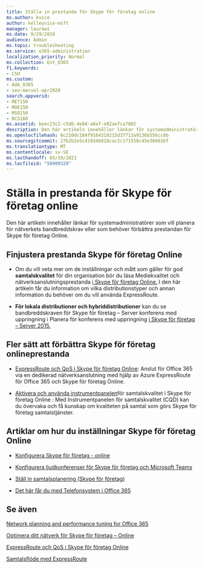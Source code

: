 ```yaml
---
title: Ställa in prestanda för Skype för företag online
ms.author: kvice
author: kelleyvice-msft
manager: laurawi
ms.date: 9/29/2016
audience: Admin
ms.topic: troubleshooting
ms.service: o365-administration
localization_priority: Normal
ms.collection: Ent_O365
f1.keywords:
- CSH
ms.custom:
- Adm_O365
- seo-marvel-apr2020
search.appverid:
- MET150
- MOE150
- MSO150
- BCS160
ms.assetid: beec23c2-c5d6-4e84-a8af-e82aefca7802
description: Den här artikeln innehåller länkar för systemadministratörer som planerar för nätverkets bandbreddskrav eller förbättrar prestandan för Skype för företag Online.
ms.openlocfilehash: 6c210dc184f9164318215d37713a9136b556cc0b
ms.sourcegitcommit: 27b2b2e5c41934b918cac2c171556c45e36661bf
ms.translationtype: MT
ms.contentlocale: sv-SE
ms.lasthandoff: 03/19/2021
ms.locfileid: "50909328"
---
```

# <a name="tune-skype-for-business-online-performance"></a>Ställa in prestanda för Skype för företag online

Den här artikeln innehåller länkar för systemadministratörer som vill planera för nätverkets bandbreddskrav eller som behöver förbättra prestandan för Skype för företag Online. 
  
## <a name="fine-tuning-skype-for-business-online-performance"></a>Finjustera prestanda Skype för företag Online

- Om du vill veta mer om de inställningar och mått som gäller för god **samtalskvalitet** för din organisation bör du läsa Mediekvalitet och nätverksanslutningsprestanda [i Skype för företag Online.](/skypeforbusiness/optimizing-your-network/media-quality-and-network-connectivity-performance) I den här artikeln får du information om vilka distributionstyper och annan information du behöver om du vill använda ExpressRoute.
    
- **För lokala distributioner och hybriddistributioner** kan du se bandbreddskraven för Skype för företag – Server konferens med uppringning i Planera för konferens med uppringning [i Skype för företag – Server 2015.](/skypeforbusiness/plan-your-deployment/conferencing/dial-in-conferencing)
    
## <a name="more-ways-to-improve-skype-for-business-online-performance"></a>Fler sätt att förbättra Skype för företag onlineprestanda

- [ExpressRoute och QoS i Skype för företag Online](/skypeforbusiness/optimizing-your-network/expressroute-and-qos-in-skype-for-business-online): Anslut för Office 365 via en dedikerad nätverksanslutning med hjälp av Azure ExpressRoute för Office 365 och Skype för företag Online. 
    
- [Aktivera och använda instrumentpanelen](/SkypeForBusiness/using-call-quality-in-your-organization/turning-on-and-using-call-quality-dashboard)för samtalskvalitet i Skype för företag Online : Med Instrumentpanelen för samtalskvalitet (CQD) kan du övervaka och få kunskap om kvaliteten på samtal som görs Skype för företag samtalstjänster. 
    
## <a name="articles-on-setting-up-skype-for-business-online"></a>Artiklar om hur du inställningar Skype för företag Online

- [Konfigurera Skype för företag - online](/skypeforbusiness/set-up-skype-for-business-online/set-up-skype-for-business-online)
    
- [Konfigurera ljudkonferenser för Skype för företag och Microsoft Teams](/skypeforbusiness/audio-conferencing-in-office-365/set-up-audio-conferencing)
    
- [Ställ in samtalsplanering (Skype för företag)](/SkypeForBusiness/what-are-calling-plans-in-office-365/set-up-calling-plans)
    
- [Det här får du med Telefonsystem i Office 365](/skypeforbusiness/what-is-phone-system-in-office-365/here-s-what-you-get-with-phone-system)
    
## <a name="see-also"></a>Se även

[Network planning and performance tuning for Office 365](network-planning-and-performance.md)
  
[Optimera ditt nätverk för Skype för företag – Online](/skypeforbusiness/optimizing-your-network/optimizing-your-network)
  
[ExpressRoute och QoS i Skype för företag Online](/skypeforbusiness/optimizing-your-network/expressroute-and-qos-in-skype-for-business-online)
  
[Samtalsflöde med ExpressRoute](/skypeforbusiness/optimizing-your-network/call-flow-using-expressroute)